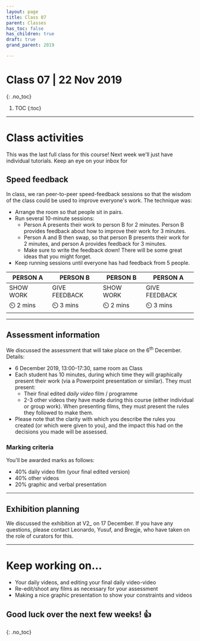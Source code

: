 ```yaml
---
layout: page
title: Class 07
parent: Classes
has_toc: false
has_children: true
draft: true
grand_parent: 2019

---
```

# Class 07 | 22 Nov 2019
{: .no_toc}

1. TOC
{:toc}

----

# Class activities

This was the last full class for this course! Next week we'll just have individual tutorials. Keep an eye on your inbox for

## Speed feedback

In class, we ran peer-to-peer speed-feedback sessions so that the wisdom of the class could be used to improve everyone's work. The technique was:

- Arrange the room so that people sit in pairs.
- Run several 10-minute sessions:
  - Person A presents their work to person B for 2 minutes. Person B provides feedback about how to improve their work for 3 minutes.
  - Person A and B then swap, so that person B presents their work for 2 minutes, and person A provides feedback for 3 minutes.
  - Make sure to write the feedback down! There will be some great ideas that you might forget.
- Keep running sessions until everyone has had feedback from 5 people.

PERSON A  | PERSON B  |  PERSON B | PERSON A
--|--|--|--
SHOW WORK  |  GIVE FEEDBACK | SHOW WORK  | GIVE FEEDBACK
⏲️ 2 mins  | ⏲️ 3 mins   | ⏲️ 2 mins  | ⏲️ 3 mins

----

## Assessment information

We discussed the assessment that will take place on the 6<sup>th</sup> December. Details:

- 6 December 2019, 13:00-17:30, same room as Class
- Each student has 10 minutes, during which time they will graphically present their work (via a Powerpoint presentation or similar). They must present:
  - Their final edited _daily video_ film / programme
  - 2-3 other videos they have made during this course (either individual or group work). When presenting films, they must present the rules they followed to make them.
- Please note that the clarity with which you describe the rules you created (or which were given to you), and the impact this had on the decisions you made will be assessed.

### Marking criteria

You'll be awarded marks as follows:

- 40% daily video film (your final edited version)
- 40% other videos
- 20% graphic and verbal presentation

----

## Exhibition planning  

We discussed the exhibition at V2_ on 17 December. If you have any questions, please contact Leonardo, Yusuf, and Bregje, who have taken on the role of curators for this.

----

# Keep working on...

- Your daily videos, and editing your final daily video-video
- Re-edit/shoot any films as necessary for your assessment
- Making a nice graphic presentation to show your constraints and videos

## Good luck over the next few weeks! 👍️
{: .no_toc}
